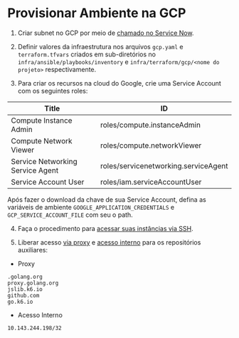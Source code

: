 # Provisionar Ambiente na GCP

1. Criar subnet no GCP por meio de [chamado no Service Now](https://globoservice.service-now.com/nav_to.do?uri=%2Fcom.glideapp.servicecatalog_cat_item_view.do%3Fv%3D1%26sysparm_id%3D5fc2c9731b16ac10a34ea6cae54bcb69%26sysparm_link_parent%3Db0ad86c31b56a410a34ea6cae54bcb86%26sysparm_catalog%3D6ee2487cdba344105c1163901496194f%26sysparm_catalog_view%3Dcatalog_default%26sysparm_view%3Dtext_search).

2. Definir valores da infraestrutura nos arquivos `gcp.yaml` e `terraform.tfvars` criados em sub-diretórios no `infra/ansible/playbooks/inventory` e `infra/terraform/gcp/<nome do projeto>` respectivamente.

3. Para criar os recursos na cloud do Google, crie uma Service Account com os seguintes roles:

| Title | ID |
|----|----|
| Compute Instance Admin | roles/compute.instanceAdmin |
| Compute Network Viewer | roles/compute.networkViewer |
| Service Networking Service Agent | roles/servicenetworking.serviceAgent |
| Service Account User | roles/iam.serviceAccountUser |

Após fazer o download da chave de sua Service Account, defina as variáveis de ambiente `GOOGLE_APPLICATION_CREDENTIALS` e `GCP_SERVICE_ACCOUNT_FILE` com seu o path.

4. Faça o procedimento para [acessar suas instâncias via SSH](https://infra.globoi.com/omnicloud/gcp/acesso_ssh/).

5. Liberar acesso [via proxy](https://libera3.globoi.com/gproxy/request/create) e [acesso interno](https://libera3.globoi.com/gcp/access/create) para os repositórios auxiliares:
- Proxy

```
.golang.org
proxy.golang.org
jslib.k6.io
github.com
go.k6.io
```

- Acesso Interno

```
10.143.244.198/32
```
